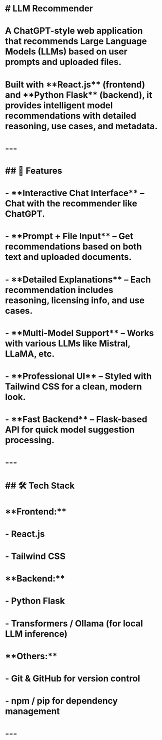 # \# LLM Recommender

# 

# A ChatGPT-style web application that recommends Large Language Models (LLMs) based on user prompts and uploaded files.  

# Built with \*\*React.js\*\* (frontend) and \*\*Python Flask\*\* (backend), it provides intelligent model recommendations with detailed reasoning, use cases, and metadata.

# 

# ---

# 

# \## 🚀 Features

# 

# \- \*\*Interactive Chat Interface\*\* – Chat with the recommender like ChatGPT.

# \- \*\*Prompt + File Input\*\* – Get recommendations based on both text and uploaded documents.

# \- \*\*Detailed Explanations\*\* – Each recommendation includes reasoning, licensing info, and use cases.

# \- \*\*Multi-Model Support\*\* – Works with various LLMs like Mistral, LLaMA, etc.

# \- \*\*Professional UI\*\* – Styled with Tailwind CSS for a clean, modern look.

# \- \*\*Fast Backend\*\* – Flask-based API for quick model suggestion processing.

# 

# ---

# 

# \## 🛠️ Tech Stack

# 

# \*\*Frontend:\*\*  

# \- React.js  

# \- Tailwind CSS  

# 

# \*\*Backend:\*\*  

# \- Python Flask  

# \- Transformers / Ollama (for local LLM inference)  

# 

# \*\*Others:\*\*  

# \- Git \& GitHub for version control  

# \- npm / pip for dependency management  

# 

# ---

